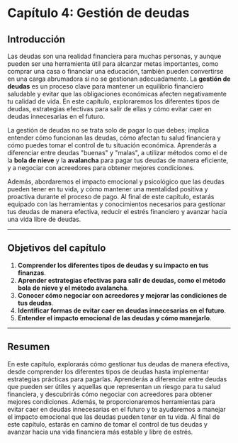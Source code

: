 # Capítulo 4: Gestión de deudas

## Introducción

Las deudas son una realidad financiera para muchas personas, y aunque pueden ser una herramienta útil para alcanzar metas importantes, como comprar una casa o financiar una educación, también pueden convertirse en una carga abrumadora si no se gestionan adecuadamente. La **gestión de deudas** es un proceso clave para mantener un equilibrio financiero saludable y evitar que las obligaciones económicas afecten negativamente tu calidad de vida. En este capítulo, exploraremos los diferentes tipos de deudas, estrategias efectivas para salir de ellas y cómo evitar caer en deudas innecesarias en el futuro.

La gestión de deudas no se trata solo de pagar lo que debes; implica entender cómo funcionan las deudas, cómo afectan tu salud financiera y cómo puedes tomar el control de tu situación económica. Aprenderás a diferenciar entre deudas "buenas" y "malas", a utilizar métodos como el de la **bola de nieve** y la **avalancha** para pagar tus deudas de manera eficiente, y a negociar con acreedores para obtener mejores condiciones.

Además, abordaremos el impacto emocional y psicológico que las deudas pueden tener en tu vida, y cómo mantener una mentalidad positiva y proactiva durante el proceso de pago. Al final de este capítulo, estarás equipado con las herramientas y conocimientos necesarios para gestionar tus deudas de manera efectiva, reducir el estrés financiero y avanzar hacia una vida libre de deudas.

---

## Objetivos del capítulo

1. **Comprender los diferentes tipos de deudas y su impacto en tus finanzas**.  
2. **Aprender estrategias efectivas para salir de deudas, como el método bola de nieve y el método avalancha**.  
3. **Conocer cómo negociar con acreedores y mejorar las condiciones de tus deudas**.  
4. **Identificar formas de evitar caer en deudas innecesarias en el futuro**.  
5. **Entender el impacto emocional de las deudas y cómo manejarlo**.  

---

## Resumen

En este capítulo, explorarás cómo gestionar tus deudas de manera efectiva, desde comprender los diferentes tipos de deudas hasta implementar estrategias prácticas para pagarlas. Aprenderás a diferenciar entre deudas que pueden ser útiles y aquellas que representan un riesgo para tu salud financiera, y descubrirás cómo negociar con acreedores para obtener mejores condiciones. Además, te proporcionaremos herramientas para evitar caer en deudas innecesarias en el futuro y te ayudaremos a manejar el impacto emocional que las deudas pueden tener en tu vida. Al final de este capítulo, estarás en camino de tomar el control de tus deudas y avanzar hacia una vida financiera más estable y libre de estrés.

